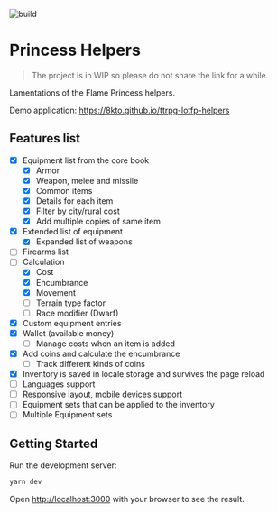 ![build](https://github.com/8kto/ttrpg-lotfp-helpers/actions/workflows/main.yml/badge.svg)

# Princess Helpers

> The project is in WIP so please do not share the link for a while.

Lamentations of the Flame Princess helpers.

Demo application: https://8kto.github.io/ttrpg-lotfp-helpers

## Features list

- [x] Equipment list from the core book
  - [x] Armor
  - [x] Weapon, melee and missile
  - [x] Common items
  - [x] Details for each item
  - [x] Filter by city/rural cost
  - [x] Add multiple copies of same item
- [x] Extended list of equipment
  - [x] Expanded list of weapons
- [ ] Firearms list
- [ ] Calculation
  - [x] Cost
  - [x] Encumbrance
  - [x] Movement
  - [ ] Terrain type factor
  - [ ] Race modifier (Dwarf)
- [x] Custom equipment entries
- [x] Wallet (available money)
  - [ ] Manage costs when an item is added
- [x] Add coins and calculate the encumbrance
  - [ ] Track different kinds of coins
- [x] Inventory is saved in locale storage and survives the page reload
- [ ] Languages support
- [ ] Responsive layout, mobile devices support
- [ ] Equipment sets that can be applied to the inventory
- [ ] Multiple Equipment sets

## Getting Started

Run the development server:

```bash
yarn dev
```

Open [http://localhost:3000](http://localhost:3000) with your browser to see the result.
